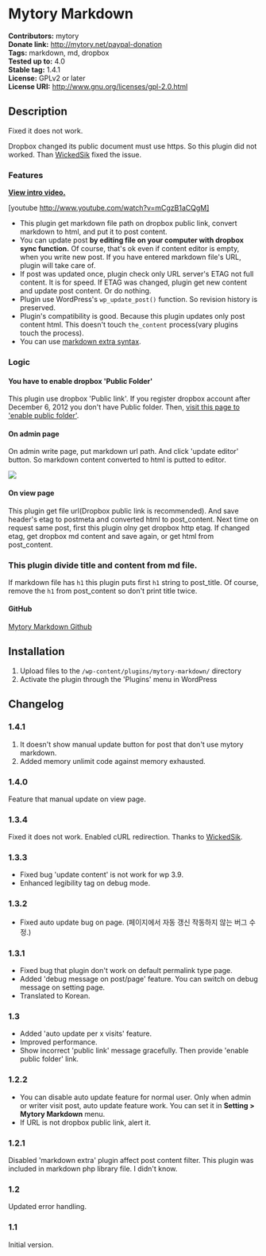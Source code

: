 # Mytory Markdown #
**Contributors:** mytory  
**Donate link:** http://mytory.net/paypal-donation  
**Tags:** markdown, md, dropbox  
**Tested up to:** 4.0  
**Stable tag:** 1.4.1  
**License:** GPLv2 or later  
**License URI:** http://www.gnu.org/licenses/gpl-2.0.html  

## Description ##

Fixed it does not work. 

Dropbox changed its public document must use https. So this plugin did not worked. Than [WickedSik](https://github.com/WickedSik) fixed the issue.

### Features ###

**[View intro video.](http://youtu.be/mCgzB1aCQgM)**

[youtube http://www.youtube.com/watch?v=mCgzB1aCQgM]

* This plugin get markdown file path on dropbox public link, convert markdown to html, and put it to post content.
* You can update post **by editing file on your computer with dropbox sync function.** Of course, that's ok even if content editor is empty, when you write new post. If you have entered markdown file's URL, plugin will take care of.
* If post was updated once, plugin check only URL server's ETAG not full content. It is for speed. If ETAG was changed, plugin get new content and update post content. Or do nothing.
* Plugin use WordPress's `wp_update_post()` function. So revision history is preserved.
* Plugin's compatibility is good. Because this plugin updates only post content html. This doesn't touch `the_content` process(vary plugins touch the process).
* You can use [markdown extra syntax](http://michelf.ca/projects/php-markdown/extra/).

### Logic ###

#### You have to enable dropbox 'Public Folder' ####

This plugin use dropbox 'Public link'. If you register dropbox account after December 6, 2012 you don't have Public folder. Then, [visit this page to 'enable public folder'](https://www.dropbox.com/enable_public_folder).

#### On admin page ####

On admin write page, put markdown url path. And click 'update editor' button. So markdown content converted to html is putted to editor.

![](http://dl.dropboxusercontent.com/u/15546257/blog/mytory/mytory-markdown/animated.gif)

#### On view page ####

This plugin get file url(Dropbox public link is recommended). And save header's etag to postmeta and converted html to post_content. Next time on request same post, first this plugin olny get dropbox http etag. If changed etag, get dropbox md content and save again, or get html from post_content.

### This plugin divide title and content from md file. ###

If markdown file has `h1` this plugin puts first `h1` string to post_title. Of course, remove the `h1` from post_content so don't print title twice.

#### GitHub ####

[Mytory Markdown Github](https://github.com/mytory/mytory-markdown)

## Installation ##

1. Upload files to the `/wp-content/plugins/mytory-markdown/` directory
1. Activate the plugin through the 'Plugins' menu in WordPress

## Changelog ##

### 1.4.1 ###

1. It doesn't show manual update button for post that don't use mytory markdown.
2. Added memory unlimit code against memory exhausted.

### 1.4.0 ###

Feature that manual update on view page.

### 1.3.4 ###

Fixed it does not work. Enabled cURL redirection. Thanks to [WickedSik](https://github.com/WickedSik).

### 1.3.3 ###

* Fixed bug 'update content' is not work for wp 3.9.
* Enhanced legibility tag on debug mode.

### 1.3.2 ###

* Fixed auto update bug on page. (페이지에서 자동 갱신 작동하지 않는 버그 수정.)

### 1.3.1 ###

* Fixed bug that plugin don't work on default permalink type page.
* Added 'debug message on post/page' feature. You can switch on debug message on setting page.
* Translated to Korean.

### 1.3 ###

* Added 'auto update per x visits' feature.
* Improved performance. 
* Show incorrect 'public link' message gracefully. Then provide 'enable public folder' link.

### 1.2.2 ###

* You can disable auto update feature for normal user. Only when admin or writer visit post, auto update feature work. You can set it in __Setting > Mytory Markdown__ menu.
* If URL is not dropbox public link, alert it.

### 1.2.1 ###

Disabled 'markdown extra' plugin affect post content filter. This plugin was included in markdown php library file. I didn't know.

### 1.2 ###

Updated error handling.

### 1.1 ###

Initial version.